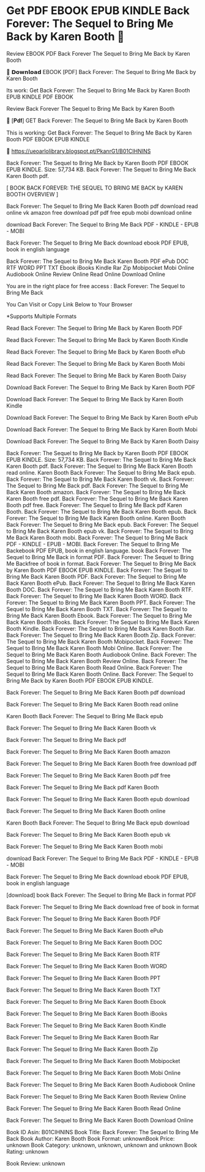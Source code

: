 # Get PDF EBOOK EPUB KINDLE Back Forever: The Sequel to Bring Me Back by  Karen Booth 📃
Review EBOOK PDF Back Forever The Sequel to Bring Me Back by Karen Booth

💞 𝗗𝗼𝘄𝗻𝗹𝗼𝗮𝗱 EBOOK [PDF] Back Forever: The Sequel to Bring Me Back by Karen Booth

Its work: Get Back Forever: The Sequel to Bring Me Back by Karen Booth EPUB KINDLE PDF EBOOK


Review Back Forever The Sequel to Bring Me Back by Karen Booth

📃 [𝐏𝐝𝐟] GET Back Forever: The Sequel to Bring Me Back by Karen Booth

This is working: Get Back Forever: The Sequel to Bring Me Back by Karen Booth PDF EBOOK EPUB KINDLE



🔗 https://ueoarlolibrary.blogspot.pt/PkanrG1/B01CIHNINS



Back Forever: The Sequel to Bring Me Back by Karen Booth PDF EBOOK EPUB KINDLE. Size: 57,734 KB. Back Forever: The Sequel to Bring Me Back Karen Booth pdf.

[ BOOK BACK FOREVER: THE SEQUEL TO BRING ME BACK by KAREN BOOTH OVERVIEW ]

Back Forever: The Sequel to Bring Me Back Karen Booth pdf download read online vk amazon free download pdf pdf free epub mobi download online

download Back Forever: The Sequel to Bring Me Back PDF - KINDLE - EPUB - MOBI

Back Forever: The Sequel to Bring Me Back download ebook PDF EPUB, book in english language

Back Forever: The Sequel to Bring Me Back Karen Booth PDF ePub DOC RTF WORD PPT TXT Ebook iBooks Kindle Rar Zip Mobipocket Mobi Online Audiobook Online Review Online Read Online Download Online

You are in the right place for free access : Back Forever: The Sequel to Bring Me Back

You Can Visit or Copy Link Below to Your Browser

*Supports Multiple Formats

Read Back Forever: The Sequel to Bring Me Back by Karen Booth PDF

Read Back Forever: The Sequel to Bring Me Back by Karen Booth Kindle

Read Back Forever: The Sequel to Bring Me Back by Karen Booth ePub

Read Back Forever: The Sequel to Bring Me Back by Karen Booth Mobi

Read Back Forever: The Sequel to Bring Me Back by Karen Booth Daisy

Download Back Forever: The Sequel to Bring Me Back by Karen Booth PDF

Download Back Forever: The Sequel to Bring Me Back by Karen Booth Kindle

Download Back Forever: The Sequel to Bring Me Back by Karen Booth ePub

Download Back Forever: The Sequel to Bring Me Back by Karen Booth Mobi

Download Back Forever: The Sequel to Bring Me Back by Karen Booth Daisy

Back Forever: The Sequel to Bring Me Back by Karen Booth PDF EBOOK EPUB KINDLE. Size: 57,734 KB. Back Forever: The Sequel to Bring Me Back Karen Booth pdf. Back Forever: The Sequel to Bring Me Back Karen Booth read online. Karen Booth Back Forever: The Sequel to Bring Me Back epub. Back Forever: The Sequel to Bring Me Back Karen Booth vk. Back Forever: The Sequel to Bring Me Back pdf. Back Forever: The Sequel to Bring Me Back Karen Booth amazon. Back Forever: The Sequel to Bring Me Back Karen Booth free pdf. Back Forever: The Sequel to Bring Me Back Karen Booth pdf free. Back Forever: The Sequel to Bring Me Back pdf Karen Booth. Back Forever: The Sequel to Bring Me Back Karen Booth epub. Back Forever: The Sequel to Bring Me Back Karen Booth online. Karen Booth Back Forever: The Sequel to Bring Me Back epub. Back Forever: The Sequel to Bring Me Back Karen Booth epub vk. Back Forever: The Sequel to Bring Me Back Karen Booth mobi. Back Forever: The Sequel to Bring Me Back PDF - KINDLE - EPUB - MOBI. Back Forever: The Sequel to Bring Me Backebook PDF EPUB, book in english language. book Back Forever: The Sequel to Bring Me Back in format PDF. Back Forever: The Sequel to Bring Me Backfree of book in format. Back Forever: The Sequel to Bring Me Back by Karen Booth PDF EBOOK EPUB KINDLE. Back Forever: The Sequel to Bring Me Back Karen Booth PDF. Back Forever: The Sequel to Bring Me Back Karen Booth ePub. Back Forever: The Sequel to Bring Me Back Karen Booth DOC. Back Forever: The Sequel to Bring Me Back Karen Booth RTF. Back Forever: The Sequel to Bring Me Back Karen Booth WORD. Back Forever: The Sequel to Bring Me Back Karen Booth PPT. Back Forever: The Sequel to Bring Me Back Karen Booth TXT. Back Forever: The Sequel to Bring Me Back Karen Booth Ebook. Back Forever: The Sequel to Bring Me Back Karen Booth iBooks. Back Forever: The Sequel to Bring Me Back Karen Booth Kindle. Back Forever: The Sequel to Bring Me Back Karen Booth Rar. Back Forever: The Sequel to Bring Me Back Karen Booth Zip. Back Forever: The Sequel to Bring Me Back Karen Booth Mobipocket. Back Forever: The Sequel to Bring Me Back Karen Booth Mobi Online. Back Forever: The Sequel to Bring Me Back Karen Booth Audiobook Online. Back Forever: The Sequel to Bring Me Back Karen Booth Review Online. Back Forever: The Sequel to Bring Me Back Karen Booth Read Online. Back Forever: The Sequel to Bring Me Back Karen Booth Online. Back Forever: The Sequel to Bring Me Back by Karen Booth PDF EBOOK EPUB KINDLE.

Back Forever: The Sequel to Bring Me Back Karen Booth pdf download

Back Forever: The Sequel to Bring Me Back Karen Booth read online

Karen Booth Back Forever: The Sequel to Bring Me Back epub

Back Forever: The Sequel to Bring Me Back Karen Booth vk

Back Forever: The Sequel to Bring Me Back pdf

Back Forever: The Sequel to Bring Me Back Karen Booth amazon

Back Forever: The Sequel to Bring Me Back Karen Booth free download pdf

Back Forever: The Sequel to Bring Me Back Karen Booth pdf free

Back Forever: The Sequel to Bring Me Back pdf Karen Booth

Back Forever: The Sequel to Bring Me Back Karen Booth epub download

Back Forever: The Sequel to Bring Me Back Karen Booth online

Karen Booth Back Forever: The Sequel to Bring Me Back epub download

Back Forever: The Sequel to Bring Me Back Karen Booth epub vk

Back Forever: The Sequel to Bring Me Back Karen Booth mobi

download Back Forever: The Sequel to Bring Me Back PDF - KINDLE - EPUB - MOBI

Back Forever: The Sequel to Bring Me Back download ebook PDF EPUB, book in english language

[download] book Back Forever: The Sequel to Bring Me Back in format PDF

Back Forever: The Sequel to Bring Me Back download free of book in format

Back Forever: The Sequel to Bring Me Back Karen Booth PDF

Back Forever: The Sequel to Bring Me Back Karen Booth ePub

Back Forever: The Sequel to Bring Me Back Karen Booth DOC

Back Forever: The Sequel to Bring Me Back Karen Booth RTF

Back Forever: The Sequel to Bring Me Back Karen Booth WORD

Back Forever: The Sequel to Bring Me Back Karen Booth PPT

Back Forever: The Sequel to Bring Me Back Karen Booth TXT

Back Forever: The Sequel to Bring Me Back Karen Booth Ebook

Back Forever: The Sequel to Bring Me Back Karen Booth iBooks

Back Forever: The Sequel to Bring Me Back Karen Booth Kindle

Back Forever: The Sequel to Bring Me Back Karen Booth Rar

Back Forever: The Sequel to Bring Me Back Karen Booth Zip

Back Forever: The Sequel to Bring Me Back Karen Booth Mobipocket

Back Forever: The Sequel to Bring Me Back Karen Booth Mobi Online

Back Forever: The Sequel to Bring Me Back Karen Booth Audiobook Online

Back Forever: The Sequel to Bring Me Back Karen Booth Review Online

Back Forever: The Sequel to Bring Me Back Karen Booth Read Online

Back Forever: The Sequel to Bring Me Back Karen Booth Download Online

Book ID Asin: B01CIHNINS
Book Title: Back Forever: The Sequel to Bring Me Back
Book Author: Karen Booth
Book Format: unknownBook Price: unknown
Book Category: unknown, unknown, unknown and unknown
Book Rating: unknown

Book Review: unknown
